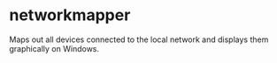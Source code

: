# networkmapper
Maps out all devices connected to the local network and displays them graphically on Windows.
